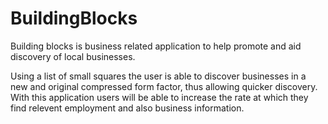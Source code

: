 # BuildingBlocks
Building blocks is business related application to help promote and aid discovery of local businesses.

Using a list of small squares the user is able to discover businesses in a new and original compressed form factor, thus allowing quicker discovery. With this application users will be able to increase the rate at which they find relevent employment and also business information.
